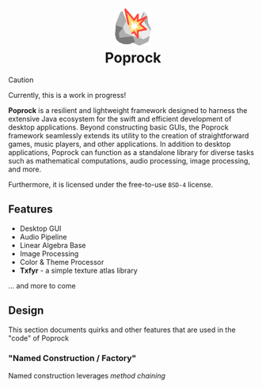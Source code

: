 <h1 align="center">
<img src="Repo/Poprock_Logo.png" width=76 />
<br/>
Poprock
</h1>

> [!CAUTION]
> Currently, this is a work in progress!

**Poprock** is a resilient and lightweight framework designed to harness the extensive Java ecosystem for the swift and efficient development of desktop applications. Beyond constructing basic GUIs, the Poprock framework seamlessly extends its utility to the creation of straightforward games, music players, and other applications. In addition to desktop applications, Poprock can function as a standalone library for diverse tasks such as mathematical computations, audio processing, image processing, and more.

Furthermore, it is licensed under the free-to-use `BSD-4` license.

## Features

* Desktop GUI
* Audio Pipeline
* Linear Algebra Base
* Image Processing
* Color & Theme Processor
* **Txfyr** - a simple texture atlas library

... and more to come


## Design

This section documents quirks and other features that are used in the "code" of Poprock

### "Named Construction / Factory"

Named construction leverages *method chaining* 
